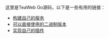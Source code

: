 这里是TeaWeb Go源码，以下是一些有用的链接：
* [构建自己的服务](http://plus.meloy.cn/doc/main/Build.md)
* [可以直接使用的二进制版本](http://plus.meloy.cn/download)
* [实现自己的插件](http://plus.meloy.cn/doc/plugins/Write.md)